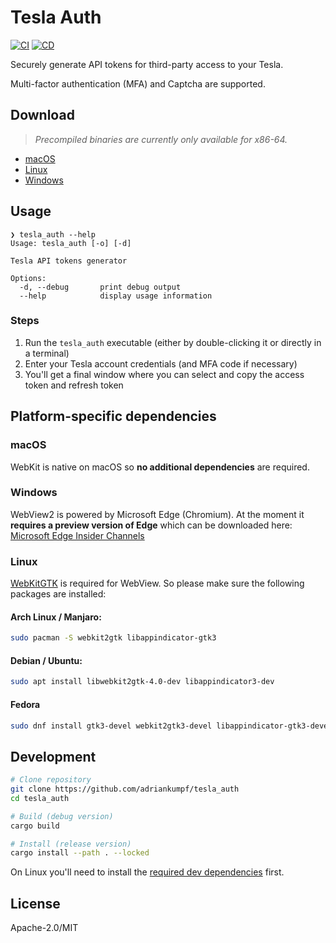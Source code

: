 # Tesla Auth

[![CI](https://github.com/adriankumpf/tesla_auth/actions/workflows/ci.yml/badge.svg?branch=main)](https://github.com/adriankumpf/tesla_auth/actions/workflows/ci.yml)
[![CD](https://github.com/adriankumpf/tesla_auth/actions/workflows/cd.yml/badge.svg?branch=main)](https://github.com/adriankumpf/tesla_auth/actions/workflows/cd.yml)

Securely generate API tokens for third-party access to your Tesla.

Multi-factor authentication (MFA) and Captcha are supported.

## Download

> _Precompiled binaries are currently only available for x86-64._

- [macOS](https://github.com/adriankumpf/tesla_auth/releases/latest/download/tesla-auth-macos.tar.gz)
- [Linux](https://github.com/adriankumpf/tesla_auth/releases/latest/download/tesla-auth-linux.tar.gz)
- [Windows](https://github.com/adriankumpf/tesla_auth/releases/latest/download/tesla-auth-windows.tar.gz)

## Usage

```plain
❯ tesla_auth --help
Usage: tesla_auth [-o] [-d]

Tesla API tokens generator

Options:
  -d, --debug       print debug output
  --help            display usage information
```

### Steps

1. Run the `tesla_auth` executable (either by double-clicking it or directly in a terminal)
2. Enter your Tesla account credentials (and MFA code if necessary)
3. You'll get a final window where you can select and copy the access token and refresh token

## Platform-specific dependencies

### macOS

WebKit is native on macOS so **no additional dependencies** are required.

### Windows

WebView2 is powered by Microsoft Edge (Chromium). At the moment it **requires a preview version of Edge** which can be downloaded here: [Microsoft Edge Insider Channels](https://www.microsoftedgeinsider.com/en-us/download)

### Linux

[WebKitGTK](https://webkitgtk.org/) is required for WebView. So please make sure the following packages are installed:

#### Arch Linux / Manjaro:

```bash
sudo pacman -S webkit2gtk libappindicator-gtk3
```

#### Debian / Ubuntu:

```bash
sudo apt install libwebkit2gtk-4.0-dev libappindicator3-dev
```

#### Fedora

```bash
sudo dnf install gtk3-devel webkit2gtk3-devel libappindicator-gtk3-devel
```

## Development

```bash
# Clone repository
git clone https://github.com/adriankumpf/tesla_auth
cd tesla_auth

# Build (debug version)
cargo build

# Install (release version)
cargo install --path . --locked
```

On Linux you'll need to install the [required dev dependencies](https://github.com/adriankumpf/tesla_auth/blob/main/.github/workflows/cd.yml#L47) first.

## License

Apache-2.0/MIT
